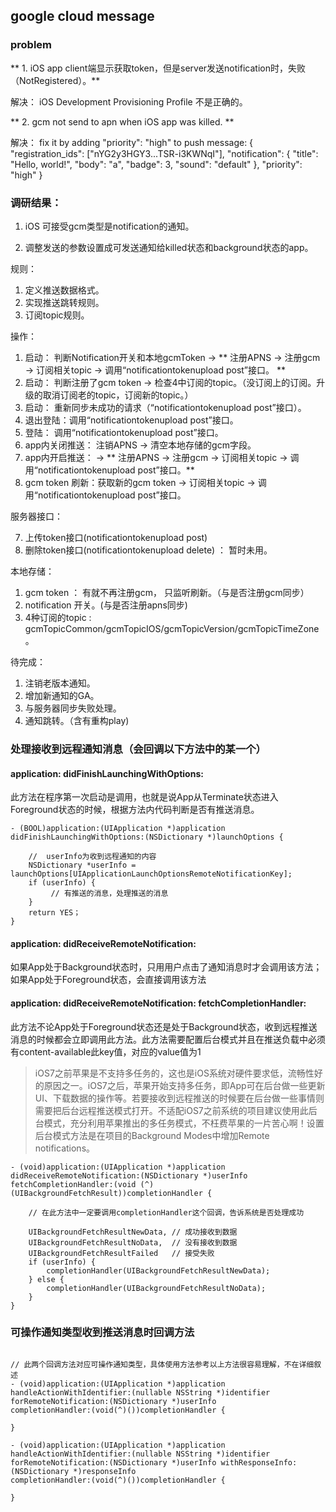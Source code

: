 ## google cloud message

### problem

** 1. iOS app client端显示获取token，但是server发送notification时，失败（NotRegistered）。**

解决： iOS Development Provisioning Profile 不是正确的。

** 2. gcm not send to apn when iOS app was killed. **

解决： fix it by adding "priority": "high" to push message:
 	{ 
 		"registration_ids": ["nYG2y3HGY3...TSR-i3KWNqI"], 
   		"notification": { "title": "Hello, world!", "body": "a", "badge": 3, "sound": "default" }, "priority": "high" 
   	} 
   	

### 调研结果：
1. iOS 可接受gcm类型是notification的通知。

2. 调整发送的参数设置成可发送通知给killed状态和background状态的app。

规则：

1. 定义推送数据格式。
2. 实现推送跳转规则。
3. 订阅topic规则。

操作：

1. 启动： 判断Notification开关和本地gcmToken -> ** 注册APNS -> 注册gcm -> 订阅相关topic -> 调用“notificationtokenupload post”接口。 **
2. 启动： 判断注册了gcm token -> 检查4中订阅的topic。（没订阅上的订阅。升级的取消订阅老的topic，订阅新的topic。）
3. 启动： 重新同步未成功的请求（“notificationtokenupload post”接口）。
3. 退出登陆：调用“notificationtokenupload post”接口。
4. 登陆： 调用“notificationtokenupload post”接口。
5. app内关闭推送： 注销APNS -> 清空本地存储的gcm字段。
6. app内开启推送：  -> ** 注册APNS -> 注册gcm -> 订阅相关topic -> 调用“notificationtokenupload post”接口。**
1. gcm token 刷新：获取新的gcm token -> 订阅相关topic -> 调用“notificationtokenupload post”接口。

服务器接口：

7. 上传token接口(notificationtokenupload post)
8. 删除token接口(notificationtokenupload delete) ： 暂时未用。

本地存储：

1. gcm token ： 有就不再注册gcm， 只监听刷新。（与是否注册gcm同步）
2. notification 开关。(与是否注册apns同步)
2. 4种订阅的topic : gcmTopicCommon/gcmTopicIOS/gcmTopicVersion/gcmTopicTimeZone。

待完成：

1. 注销老版本通知。
2. 增加新通知的GA。
3. 与服务器同步失败处理。
4. 通知跳转。（含有重构play)


### 处理接收到远程通知消息（会回调以下方法中的某一个）

#### application: didFinishLaunchingWithOptions:
此方法在程序第一次启动是调用，也就是说App从Terminate状态进入Foreground状态的时候，根据方法内代码判断是否有推送消息。

```
- (BOOL)application:(UIApplication *)application didFinishLaunchingWithOptions:(NSDictionary *)launchOptions {

    //  userInfo为收到远程通知的内容
    NSDictionary *userInfo = launchOptions[UIApplicationLaunchOptionsRemoteNotificationKey];
    if (userInfo) {
         // 有推送的消息，处理推送的消息
    }
    return YES；
}
```

#### application: didReceiveRemoteNotification:
如果App处于Background状态时，只用用户点击了通知消息时才会调用该方法；如果App处于Foreground状态，会直接调用该方法


#### application: didReceiveRemoteNotification: fetchCompletionHandler:
此方法不论App处于Foreground状态还是处于Background状态，收到远程推送消息的时候都会立即调用此方法。此方法需要配置后台模式并且在推送负载中必须有content-available此key值，对应的value值为1


>iOS7之前苹果是不支持多任务的，这也是iOS系统对硬件要求低，流畅性好的原因之一。iOS7之后，苹果开始支持多任务，即App可在后台做一些更新UI、下载数据的操作等。若要接收到远程推送的时候要在后台做一些事情则需要把后台远程推送模式打开。不适配iOS7之前系统的项目建议使用此后台模式，充分利用苹果推出的多任务模式，不枉费苹果的一片苦心啊！设置后台模式方法是在项目的Background Modes中增加Remote notifications。


```
- (void)application:(UIApplication *)application didReceiveRemoteNotification:(NSDictionary *)userInfo 
fetchCompletionHandler:(void (^)(UIBackgroundFetchResult))completionHandler {

    // 在此方法中一定要调用completionHandler这个回调，告诉系统是否处理成功

    UIBackgroundFetchResultNewData, // 成功接收到数据
    UIBackgroundFetchResultNoData,  // 没有接收到数据
    UIBackgroundFetchResultFailed   // 接受失败
    if (userInfo) {
        completionHandler(UIBackgroundFetchResultNewData);
    } else {
        completionHandler(UIBackgroundFetchResultNoData);
    }
}
```

### 可操作通知类型收到推送消息时回调方法

```

// 此两个回调方法对应可操作通知类型，具体使用方法参考以上方法很容易理解，不在详细叙述
- (void)application:(UIApplication *)application handleActionWithIdentifier:(nullable NSString *)identifier 
forRemoteNotification:(NSDictionary *)userInfo 
completionHandler:(void(^)())completionHandler {

}

- (void)application:(UIApplication *)application handleActionWithIdentifier:(nullable NSString *)identifier 
forRemoteNotification:(NSDictionary *)userInfo withResponseInfo:(NSDictionary *)responseInfo 
completionHandler:(void(^)())completionHandler {

}
```